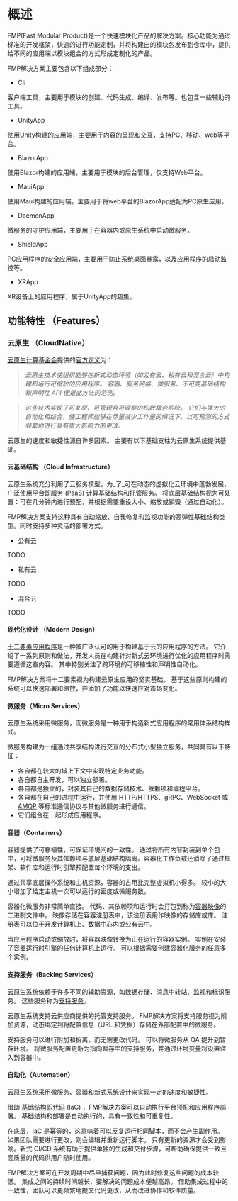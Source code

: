 # 概述

FMP(Fast Modular Product)是一个快速模块化产品的解决方案。核心功能为通过标准的开发框架，快速的进行功能定制，并将构建出的模块包发布到仓库中，提供给不同的应用端以模块组合的方式形成定制化的产品。

FMP解决方案主要包含以下组成部分：

* Cli&#x20;

客户端工具，主要用于模块的创建、代码生成、编译、发布等。也包含一些辅助的工具。

* UnityApp&#x20;

使用Unity构建的应用端，主要用于内容的呈现和交互，支持PC、移动、web等平台。

* BlazorApp&#x20;

使用Blazor构建的应用端，主要用于模块的后台管理，仅支持Web平台。

* MauiApp&#x20;

使用Maui构建的应用端，主要用于将web平台的BlazorApp适配为PC原生应用。

* DaemonApp&#x20;

微服务的守护应用端，主要用于在容器内或原生系统中启动微服务。

* ShieldApp&#x20;

PC应用程序的安全应用端，主要用于防止系统桌面暴露，以及应用程序的启动监控等。

* XRApp&#x20;

XR设备上的应用程序，属于UnityApp的超集。

## 功能特性 （Features）

### 云原生 （CloudNative）

[云原生计算基金会](https://www.cncf.io/)提供的[官方定义](https://github.com/cncf/foundation/blob/master/charter.md)为：

> _云原生技术使组织能够在新式动态环境（如公有云、私有云和混合云）中构建和运行可缩放的应用程序。 容器、服务网格、微服务、不可变基础结构和声明性 API 便是此方法的范例。_

> _这些技术实现了可复原、可管理且可观察的松散耦合系统。 它们与强大的自动化相结合，使工程师能够在尽量减少工作量的情况下，以可预测的方式频繁地进行具有重大影响力的更改。_

云原生的速度和敏捷性源自许多因素。 主要有以下基础支柱为云原生系统提供基础。

#### 云基础结构 （Cloud Infrastructure）

云原生系统充分利用了云服务模型。为_了_可在动态的虚拟化云环境中蓬勃发展，广泛使用[平台即服务 (PaaS)](https://azure.microsoft.com/overview/what-is-paas/) 计算基础结构和托管服务。 将底层基础结构视为可处置：可在几分钟内进行预配，并根据需要重设大小、缩放或销毁（通过自动化）。



FMP解决方案支持这种具有自动缩放、自我修复和监视功能的高弹性基础结构类型。同时支持多种灵活的部署方式。

* 公有云

TODO

* 私有云

TODO

* 混合云

TODO



#### 现代化设计 （Modern Design）

[十二要素应用程序](https://12factor.net/)是一种被广泛认可的用于构建基于云的应用程序的方法。 它介绍了一系列原则和做法，开发人员在构建针对新式云环境进行优化的应用程序时需要遵循这些内容。 其中特别关注了跨环境的可移植性和声明性自动化。

FMP解决方案将十二要素视为构建云原生应用的坚实基础。 基于这些原则构建的系统可以快速部署和缩放，并添加了功能以快速应对市场变化。



#### 微服务（Micro Services）

云原生系统采用微服务，而微服务是一种用于构造新式应用程序的常用体系结构样式。

微服务构建为一组通过共享结构进行交互的分布式小型独立服务，共同具有以下特征：

* 各自都在较大的域上下文中实现特定业务功能。
* 各自都自主开发，可以独立部署。
* 各自都是独立的，封装其自己的数据存储技术、依赖项和编程平台。
* 各自都在自己的进程中运行，并使用 HTTP/HTTPS、gRPC、WebSocket 或 [AMQP](https://en.wikipedia.org/wiki/Advanced\_Message\_Queuing\_Protocol) 等标准通信协议与其他微服务进行通信。
* 它们组合在一起形成应用程序。



#### 容器（Containers）

容器提供了可移植性，可保证环境间的一致性。 通过将所有内容封装到单个包中，可将微服务及其依赖项与底层基础结构隔离。容器化工作负载还消除了通过框架、软件库和运行时引擎预配置每个环境的支出。

通过共享底层操作系统和主机资源，容器的占用比完整虚拟机小得多。 较小的大小增加了给定主机一次可以运行的密度或微服务数。

容器化微服务非常简单直接。 代码、其依赖项和运行时会打包到称为[容器映像](https://docs.docker.com/glossary/?term=image)的二进制文件中。 映像存储在容器注册表中，该注册表用作映像的存储库或库。 注册表可以位于开发计算机上、数据中心内或公有云中。

当应用程序启动或缩放时，将容器映像转换为正在运行的容器实例。 实例在安装了[容器运行时](https://kubernetes.io/docs/setup/production-environment/container-runtimes/)引擎的任何计算机上运行。 可以根据需要创建容器化服务的任意多个实例。



#### 支持服务（Backing Services）

云原生系统依赖于许多不同的辅助资源，如数据存储、消息中转站、监视和标识服务。 这些服务称为[支持服务](https://12factor.net/backing-services)。

云原生系统支持云供应商提供的托管支持服务。 FMP解决方案将支持服务视为附加资源，动态绑定到将配置信息（URL 和凭据）存储在外部配置中的微服务。&#x20;

支持服务可以进行附加和拆离，而无需更改代码。 可以将微服务从 QA 提升到暂存环境。 将微服务配置更新为指向暂存中的支持服务，并通过环境变量将设置注入到容器中。

#### 自动化（Automation）

云原生系统采用微服务、容器和新式系统设计来实现一定的速度和敏捷性。&#x20;

借助 [基础结构即代码](https://learn.microsoft.com/zh-cn/devops/deliver/what-is-infrastructure-as-code) (IaC) ，FMP解决方案可以自动执行平台预配和应用程序部署。 基础结构和部署是自动执行的，具有一致性和可重复性。

在底层，IaC 是幂等的，这意味着可以反复运行相同脚本，而不会产生副作用。 如果团队需要进行更改，则会编辑并重新运行脚本。 只有更新的资源才会受到影响。新式 CI/CD 系统有助于提供单独的生成和交付步骤，可帮助确保提供一致且高质量的代码供用户随时使用。

FMP解决方案可在开发周期中尽早捕获问题，因为此时修复这些问题的成本较低。 集成之间的持续时间越长，要解决的问题成本便越高昂。 借助集成过程中的一致性，团队可以更频繁地提交代码更改，从而改进协作和软件质量。
